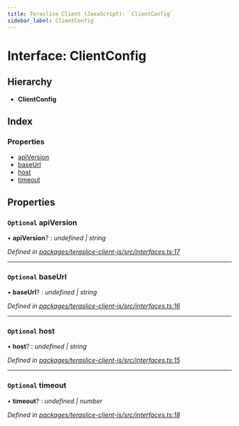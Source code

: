 ```yaml
---
title: Teraslice Client (JavaScript): `ClientConfig`
sidebar_label: ClientConfig
---
```


# Interface: ClientConfig

## Hierarchy

* **ClientConfig**

## Index

### Properties

* [apiVersion](clientconfig.md#optional-apiversion)
* [baseUrl](clientconfig.md#optional-baseurl)
* [host](clientconfig.md#optional-host)
* [timeout](clientconfig.md#optional-timeout)

## Properties

### `Optional` apiVersion

• **apiVersion**? : *undefined | string*

*Defined in [packages/teraslice-client-js/src/interfaces.ts:17](https://github.com/terascope/teraslice/blob/78714a985/packages/teraslice-client-js/src/interfaces.ts#L17)*

___

### `Optional` baseUrl

• **baseUrl**? : *undefined | string*

*Defined in [packages/teraslice-client-js/src/interfaces.ts:16](https://github.com/terascope/teraslice/blob/78714a985/packages/teraslice-client-js/src/interfaces.ts#L16)*

___

### `Optional` host

• **host**? : *undefined | string*

*Defined in [packages/teraslice-client-js/src/interfaces.ts:15](https://github.com/terascope/teraslice/blob/78714a985/packages/teraslice-client-js/src/interfaces.ts#L15)*

___

### `Optional` timeout

• **timeout**? : *undefined | number*

*Defined in [packages/teraslice-client-js/src/interfaces.ts:18](https://github.com/terascope/teraslice/blob/78714a985/packages/teraslice-client-js/src/interfaces.ts#L18)*
